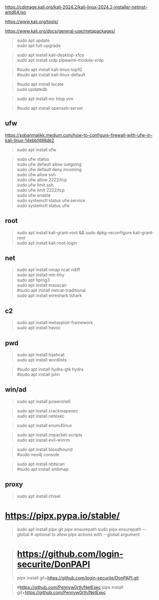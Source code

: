 https://cdimage.kali.org/kali-2024.2/kali-linux-2024.2-installer-netinst-amd64.iso  

https://www.kali.org/tools/

https://www.kali.org/docs/general-use/metapackages/

> sudo apt update  
> sudo apt full-upgrade    

> sudo apt install kali-desktop-xfce  
> sudo apt install xrdp pipewire-module-xrdp  

> #sudo apt install kali-linux-top10  
> #sudo apt install kali-linux-default  


> #sudo apt install locate  
> sudo updatedb  


> sudo apt install mc htop  vim

> #sudo apt install openssh-server  

ufw
---

https://sobanmalikk.medium.com/how-to-configure-firewall-with-ufw-in-kali-linux-14ebbf498de2  

>  sudo apt install ufw  

> sudo ufw status  
> sudo ufw default allow outgoing  
> sudo ufw default deny incoming  
> sudo ufw allow ssh  
> sudo ufw allow 2222/tcp  
> sudo ufw limit ssh  
> sudo ufw limit 2222/tcp  
> sudo ufw enable  
> sudo systemctl status ufw.service  
> sudo systemctl status ufw  

root
---

> sudo apt install kali-grant-root && sudo dpkg-reconfigure kali-grant-root  
> sudo apt install kali-root-login  

net
---

> sudo apt install nmap ncat ndiff   
> sudo apt install mtr-tiny  
> sudo apt hping3  
> sudo apt install masscan  
> #sudo apt install netcat-traditional  
> sudo apt install wireshark tshark   

c2
---

> sudo apt install metasploit-framework   
> sudo apt install havoc  


pwd
---

> sudo apt install hashcat  
> sudo apt install wordlists  

> #sudo apt install hydra-gtk hydra  
> #sudo apt install john  

win/ad
---

> sudo apt install powershell  

> sudo apt install crackmapexec  
> sudo apt install netexec  

> sudo apt install enum4linux  

> sudo apt install impacket-scripts  
> sudo apt install evil-winrm  

> sudo apt install bloodhound  
> #sudo neo4j console  

> sudo apt install nbtscan  
> #sudo apt install smbmap  

proxy
---
> sudo apt install chisel

# https://pipx.pypa.io/stable/
> sudo apt install pipx git
> pipx ensurepath
> sudo pipx ensurepath --global # optional to allow pipx actions with --global argument

># https://github.com/login-securite/DonPAPI
>pipx install git+https://github.com/login-securite/DonPAPI.git

>#https://github.com/Pennyw0rth/NetExec
>pipx install git+https://github.com/Pennyw0rth/NetExec
